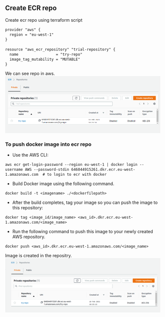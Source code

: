 ## Create ECR repo
Create ecr repo using terraform script 
```
provider "aws" {
  region = "eu-west-1"
}

resource "aws_ecr_repository" "trial-repository" {
  name                 = "try-repo"
  image_tag_mutability = "MUTABLE"
}
```
We can see repo in aws.
![](ecr.PNG)
### To push docker image into ecr repo 

* Use the AWS CLI:
```
aws ecr get-login-password --region eu-west-1 | docker login --username AWS --password-stdin 646044915261.dkr.ecr.eu-west-1.amazonaws.com  # to login to ecr with docker 
```
* Build Docker image using the following command.
```
docker build -t <imagename> ./<dockerfilepath>
```
* After the build completes, tag your image so you can push the image to this repository:
```
docker tag <image_id/image_name> <aws_id>.dkr.ecr.eu-west-1.amazonaws.com/<image_name>
```
* Run the following command to push this image to your newly created AWS repository.
```
docker push <aws_id>.dkr.ecr.eu-west-1.amazonaws.com/<image_name>
```
Image is created in the repositry.
![](ecr_repo.PNG)